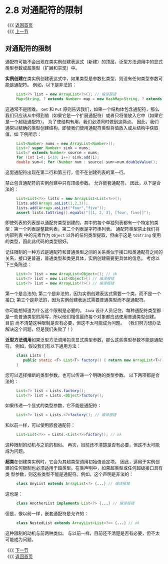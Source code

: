 # 2.8 对通配符的限制

《《《 [返回首页](../../)  
《《《 [上一节](2.7-tong-pei-fu-bu-huo.md)

## 对通配符的限制

通配符可能不会出现在类实例创建表达式（新建）的顶层，泛型方法调用中的显式类型参数或超类型（扩展和实现）中。

**实例创建**在类实例创建表达式中，如果类型是参数化类型，则没有任何类型参数可能是通配符。 例如，以下是非法的：

```java
     List<?> list = new ArrayList<?>(); // 编译报错
     Map<String, ? extends Number> map = new HashMap<String, ? extends Number>(); // 编译报错
```

这通常不是困难。 `Get` 和 `Put` 原则告诉我们，如果一个结构体包含通配符，那么我们只应该从中得到值（如果它是一个扩展通配符）或者只将值放入它中（如果它是一个超级通配符）。 为了使结构有用，我们必须同时做到这两点。 因此，我们通常以精确的类型创建结构，即使我们使用通配符类型将值放入或从结构中获取值，如 下例所示：

```java
     List<Number> nums = new ArrayList<Number>();
     List<? super Number> sink = nums;
     List<? extends Number> source = nums;
     for (int i=0; i<10; i++) sink.add(i);
     double sum=0; for (Number num : source) sum+=num.doubleValue();
```

这里通配符出现在第二行和第三行，但不在创建列表的第一行。

禁止包含通配符的实例创建中只有顶级参数。 允许嵌套通配符。 因此，以下是合法的：

```java
     List<List<?>> lists = new ArrayList<List<?>>();
     lists.add(Arrays.asList(1,2,3));
     lists.add(Arrays.asList("four","five"));
     assert lists.toString().equals("[[1, 2, 3], [four, five]]");
```

即使列表的列表是以通配符类型创建的，其中的每个单独列表都有一个特定的类型：第一个列表是整数列表，第二个列表是字符串列表。 通配符类型禁止我们将内部列表 中的元素作为 `Object` 以外的任何类型提取，但由于这是 `toString` 使用的类型，因此此代码的类型很好。

记住限制的一种方式是通配符和普通类型之间的关系类似于接口和类通配符之间的关系，接口更普遍，普通类型和类更具体，实例创建需要更具体的信息。 考虑以下三条陈述：

```java
     List<?> list = new ArrayList<Object>(); // ok
     List<?> list = new List<Object>() // 编译报错
     List<?> list = new ArrayList<?>() // 编译报错
```

第一个是合法的; 第二个是非法的，因为实例创建表达式需要一个类，而不是一个接口; 第三个是非法的，因为实例创建表达式需要普通类型而不是通配符。

你可能想知道为什么这个限制是必要的。 `Java` 设计人员记住，每种通配符类型都是一些普通类型的简写，所以他们相信最终每个对象都应该使用普通类型创建。 目前 尚不清楚这种限制是否有必要，但这不太可能成为问题。 （我们努力想办法解决这个问题，但是我们失败了！）

**泛型方法调用**如果泛型方法调用包含显式类型参数，那么这些类型参数不能是通配符。 例如，假设我们有以下通用方法：

```java
     class Lists {
        public static <T> List<T> factory() { return new ArrayList<T>(); }
     }
```

您可以选择推断的类型参数，也可以传递一个明确的类型参数。 以下两项都是合法的：

```java
     List<?> list = Lists.factory();
     List<?> list = Lists.<Object>factory();
```

如果传递一个显式的类型参数，它不能是通配符：

```java
     List<?> list = Lists.<?>factory(); // 编译报错
```

和以前一样，可以使用嵌套通配符：

```java
     List<List<?>> = Lists.<List<?>>factory(); // ok
```

这种限制的动机与之前的相似。 再次，目前还不清楚是否有必要，但这不太可能成为问题。

**超类**在创建类实例时，它会为其超类型调用初始值设定项。 因此，适用于实例创建的任何限制也必须适用于超类型。在类声明中，如果超类型或任何超级接口具有类 型参数，则这些类型不能是通配符。例如，这个声明是非法的：

```java
     class AnyList extends ArrayList<?> {...} // 编译报错
```

这也是：

```java
     class AnotherList implements List<?> {...} // 编译报错
```

但是，像以前一样，嵌套通配符是允许的：

```java
     class NestedList extends ArrayList<List<?>> {...} // ok
```

这种限制的动机与前两种类似。 与以前一样，目前还不清楚是否有必要，但不太可能成为问题。

《《《 [下一节](../di-san-zhang-ji-he-lei/)  
《《《 [返回首页](../../)

